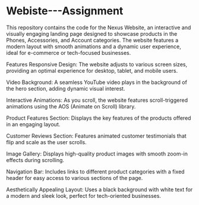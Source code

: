 # Webiste---Assignment

This repository contains the code for the Nexus Website, an interactive and visually engaging landing page designed to showcase products in the Phones, Accessories, and Account categories. The website features a modern layout with smooth animations and a dynamic user experience, ideal for e-commerce or tech-focused businesses.

Features
Responsive Design: The website adjusts to various screen sizes, providing an optimal experience for desktop, tablet, and mobile users.

Video Background: A seamless YouTube video plays in the background of the hero section, adding dynamic visual interest.

Interactive Animations: As you scroll, the website features scroll-triggered animations using the AOS (Animate on Scroll) library.

Product Features Section: Displays the key features of the products offered in an engaging layout.

Customer Reviews Section: Features animated customer testimonials that flip and scale as the user scrolls.

Image Gallery: Displays high-quality product images with smooth zoom-in effects during scrolling.

Navigation Bar: Includes links to different product categories with a fixed header for easy access to various sections of the page.

Aesthetically Appealing Layout: Uses a black background with white text for a modern and sleek look, perfect for tech-oriented businesses.
